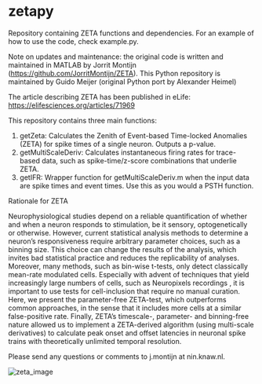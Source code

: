 # zetapy
Repository containing ZETA functions and dependencies. For an example of how to use the code, check example.py. 

Note on updates and maintenance: the original code is written and maintained in MATLAB by Jorrit Montijn (https://github.com/JorritMontijn/ZETA). This Python repository is maintained by Guido Meijer (original Python port by Alexander Heimel)

The article describing ZETA has been published in eLife: https://elifesciences.org/articles/71969
 
This repository contains three main functions:
1) getZeta: Calculates the Zenith of Event-based Time-locked Anomalies (ZETA) for spike times of a single neuron. Outputs a p-value.
2) getMultiScaleDeriv: Calculates instantaneous firing rates for trace-based data, such as spike-time/z-score combinations that underlie ZETA.
3) getIFR: Wrapper function for getMultiScaleDeriv.m when the input data are spike times and event times. Use this as you would a PSTH function.

Rationale for ZETA

Neurophysiological studies depend on a reliable quantification of whether and when a neuron responds to stimulation, be it sensory, optogenetically or otherwise. However, current statistical analysis methods to determine a neuron’s responsiveness require arbitrary parameter choices, such as a binning size. This choice can change the results of the analysis, which invites bad statistical practice and reduces the replicability of analyses. Moreover, many methods, such as bin-wise t-tests, only detect classically mean-rate modulated  cells. Especially with advent of techniques that yield increasingly large numbers of cells, such as Neuropixels  recordings , it is important to use tests for cell-inclusion that require no manual curation. Here, we present the parameter-free ZETA-test, which outperforms common approaches, in the sense that it includes more cells at a similar false-positive rate. 
Finally, ZETA’s timescale-, parameter- and binning-free nature allowed us to implement a ZETA-derived algorithm (using multi-scale derivatives) to calculate peak onset and offset latencies in neuronal spike trains with theoretically unlimited temporal resolution. 

Please send any questions or comments to j.montijn at nin.knaw.nl.

![zeta_image](https://user-images.githubusercontent.com/15422591/135059690-2d7f216a-726e-4080-a4ec-2b3fae78e10c.png)
